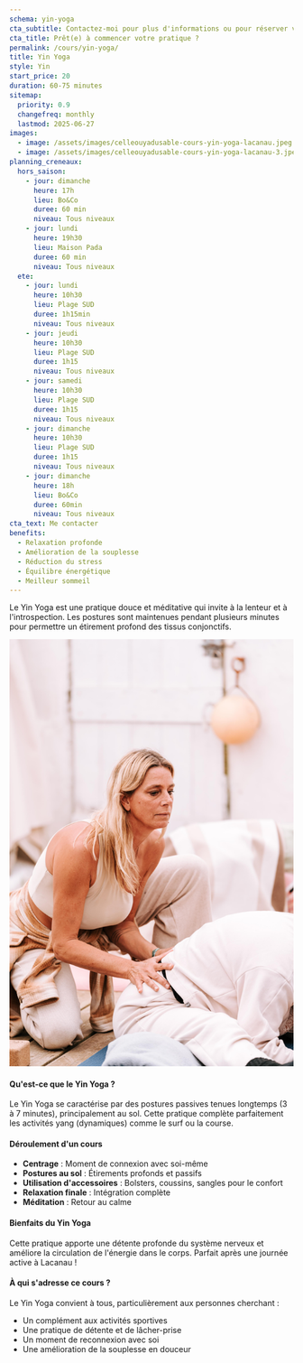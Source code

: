 ```yaml
---
schema: yin-yoga
cta_subtitle: Contactez-moi pour plus d'informations ou pour réserver votre première séance.
cta_title: Prêt(e) à commencer votre pratique ?
permalink: /cours/yin-yoga/
title: Yin Yoga
style: Yin
start_price: 20
duration: 60-75 minutes
sitemap:
  priority: 0.9
  changefreq: monthly
  lastmod: 2025-06-27
images:
  - image: /assets/images/celleouyadusable-cours-yin-yoga-lacanau.jpeg
  - image: /assets/images/celleouyadusable-cours-yin-yoga-lacanau-3.jpeg
planning_creneaux:
  hors_saison:
    - jour: dimanche
      heure: 17h
      lieu: Bo&Co
      duree: 60 min
      niveau: Tous niveaux
    - jour: lundi
      heure: 19h30
      lieu: Maison Pada
      duree: 60 min
      niveau: Tous niveaux
  ete:
    - jour: lundi
      heure: 10h30
      lieu: Plage SUD
      duree: 1h15min
      niveau: Tous niveaux
    - jour: jeudi
      heure: 10h30
      lieu: Plage SUD
      duree: 1h15
      niveau: Tous niveaux
    - jour: samedi
      heure: 10h30
      lieu: Plage SUD
      duree: 1h15
      niveau: Tous niveaux
    - jour: dimanche
      heure: 10h30
      lieu: Plage SUD
      duree: 1h15
      niveau: Tous niveaux
    - jour: dimanche
      heure: 18h
      lieu: Bo&Co
      duree: 60min
      niveau: Tous niveaux
cta_text: Me contacter
benefits:
  - Relaxation profonde
  - Amélioration de la souplesse
  - Réduction du stress
  - Équilibre énergétique
  - Meilleur sommeil
---
```


Le Yin Yoga est une pratique douce et méditative qui invite à la lenteur et à l'introspection. Les postures sont maintenues pendant plusieurs minutes pour permettre un étirement profond des tissus conjonctifs.

!["cours de yin yoga à lacanau - celle_ou_yadusable"](/assets/images/celleouyadusable-cours-yin-yoga-lacanau-2.jpeg)

#### Qu'est-ce que le Yin Yoga ?

Le Yin Yoga se caractérise par des postures passives tenues longtemps (3 à 7 minutes), principalement au sol. Cette pratique complète parfaitement les activités yang (dynamiques) comme le surf ou la course.

#### Déroulement d'un cours

- **Centrage** : Moment de connexion avec soi-même
- **Postures au sol** : Étirements profonds et passifs
- **Utilisation d'accessoires** : Bolsters, coussins, sangles pour le confort
- **Relaxation finale** : Intégration complète
- **Méditation** : Retour au calme

#### Bienfaits du Yin Yoga

Cette pratique apporte une détente profonde du système nerveux et améliore la circulation de l'énergie dans le corps. Parfait après une journée active à Lacanau !

#### À qui s'adresse ce cours ?

Le Yin Yoga convient à tous, particulièrement aux personnes cherchant :
- Un complément aux activités sportives
- Une pratique de détente et de lâcher-prise
- Un moment de reconnexion avec soi
- Une amélioration de la souplesse en douceur
